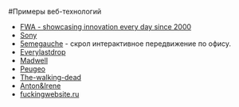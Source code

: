 #Примеры веб-технологий

* [FWA - showcasing innovation every day since 2000](thefwa.com)
* [Sony](http://discover.store.sony.com/be-moved/)
* [5emegauche](http://www.5emegauche.com/agence) - скрол интерактивное передвижение по офису.
* [Everylastdrop](http://everylastdrop.co.uk/)
* [Madwell](http://www.madwell.com/)
* [Peugeo](http://graphicnovel-hybrid4.peugeot.com/start.html)
* [The-walking-dead](http://www.cabletv.com/the-walking-dead)
* [Anton&Irene](http://antonandirene.com/)
* [fuckingwebsite.ru](http://motherfuckingwebsite.com/)